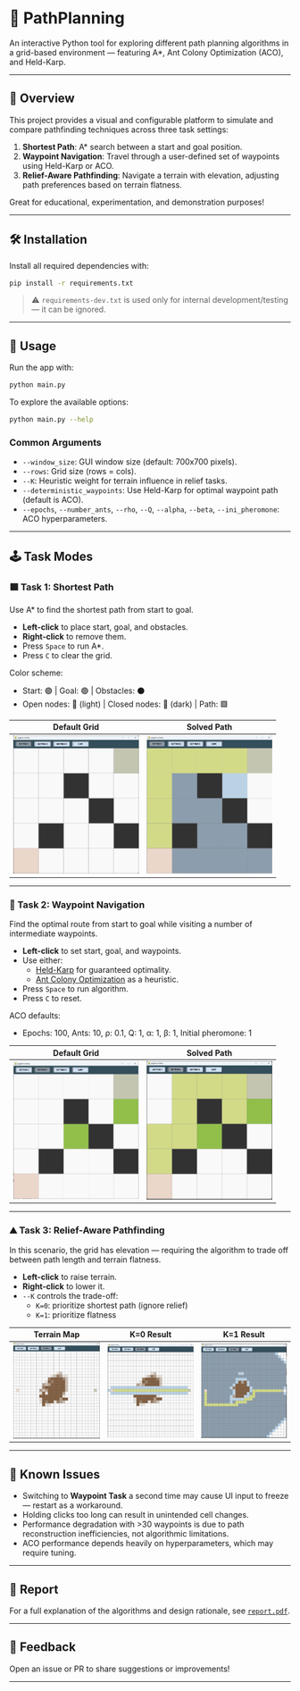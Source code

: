 
# 🧭 PathPlanning

An interactive Python tool for exploring different path planning algorithms in a grid-based environment — featuring A*, Ant Colony Optimization (ACO), and Held-Karp.

---

## 🚀 Overview

This project provides a visual and configurable platform to simulate and compare pathfinding techniques across three task settings:

1. **Shortest Path**: A* search between a start and goal position.
2. **Waypoint Navigation**: Travel through a user-defined set of waypoints using Held-Karp or ACO.
3. **Relief-Aware Pathfinding**: Navigate a terrain with elevation, adjusting path preferences based on terrain flatness.

Great for educational, experimentation, and demonstration purposes!

---

## 🛠️ Installation

Install all required dependencies with:

```bash
pip install -r requirements.txt
```

> ⚠️ `requirements-dev.txt` is used only for internal development/testing — it can be ignored.

---

## 🧪 Usage

Run the app with:

```bash
python main.py
```

To explore the available options:

```bash
python main.py --help
```

### Common Arguments

- `--window_size`: GUI window size (default: 700x700 pixels).
- `--rows`: Grid size (rows = cols).
- `--K`: Heuristic weight for terrain influence in relief tasks.
- `--deterministic_waypoints`: Use Held-Karp for optimal waypoint path (default is ACO).
- `--epochs`, `--number_ants`, `--rho`, `--Q`, `--alpha`, `--beta`, `--ini_pheromone`: ACO hyperparameters.

---

## 🕹️ Task Modes

### 🟩 Task 1: Shortest Path

Use A* to find the shortest path from start to goal.

- **Left-click** to place start, goal, and obstacles.
- **Right-click** to remove them.
- Press `Space` to run A*.
- Press `C` to clear the grid.

Color scheme:
- Start: 🟣 | Goal: 🟢 | Obstacles: ⚫
- Open nodes: 🔵 (light) | Closed nodes: 🔵 (dark)  | Path: 🟩

| Default Grid | Solved Path |
|--------------|-------------|
| <img src="images/setting1_empty.png" width="225"/> | <img src="images/tasksetting1_hiwiexample.png" width="225"/> |

---

### 📍 Task 2: Waypoint Navigation

Find the optimal route from start to goal while visiting a number of intermediate waypoints.

- **Left-click** to set start, goal, and waypoints.
- Use either:
  - [Held-Karp](https://en.wikipedia.org/wiki/Held%E2%80%93Karp_algorithm) for guaranteed optimality.
  - [Ant Colony Optimization](https://en.wikipedia.org/wiki/Ant_colony_optimization_algorithms) as a heuristic.
- Press `Space` to run algorithm.
- Press `C` to reset.

ACO defaults:
- Epochs: 100, Ants: 10, ρ: 0.1, Q: 1, α: 1, β: 1, Initial pheromone: 1

| Default Grid | Solved Path |
|--------------|-------------|
| <img src="images/setting2_empty.png" width="225"/> | <img src="images/setting2_hiwiexample.png" width="225"/> |

---

### ⛰️ Task 3: Relief-Aware Pathfinding

In this scenario, the grid has elevation — requiring the algorithm to trade off between path length and terrain flatness.

- **Left-click** to raise terrain.
- **Right-click** to lower it.
- `--K` controls the trade-off:
  - `K=0`: prioritize shortest path (ignore relief)
  - `K=1`: prioritize flatness

| Terrain Map | K=0 Result | K=1 Result |
|-------------|------------|------------|
| <img src="images/setting3_k0_exampleA.png" width="225"/> | <img src="images/setting3_k0_exampleB.png" width="225"/> | <img src="images/setting3_k0_exampleC.png" width="225"/> |

---

## 🐞 Known Issues

- Switching to **Waypoint Task** a second time may cause UI input to freeze — restart as a workaround.
- Holding clicks too long can result in unintended cell changes.
- Performance degradation with >30 waypoints is due to path reconstruction inefficiencies, not algorithmic limitations.
- ACO performance depends heavily on hyperparameters, which may require tuning.

---

## 📄 Report

For a full explanation of the algorithms and design rationale, see [`report.pdf`](report.pdf).

---

## 💬 Feedback

Open an issue or PR to share suggestions or improvements!

---
